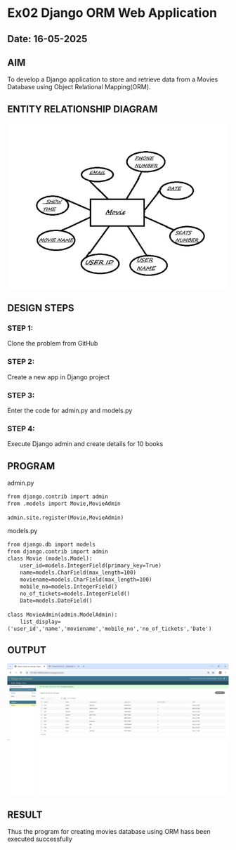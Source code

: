 # Ex02 Django ORM Web Application
## Date: 16-05-2025

## AIM
To develop a Django application to store and retrieve data from a Movies Database using Object Relational Mapping(ORM).

## ENTITY RELATIONSHIP DIAGRAM
![alt text](<WhatsApp Image 2025-05-16 at 19.42.22_fd599bd1.jpg>)


## DESIGN STEPS

### STEP 1:
Clone the problem from GitHub

### STEP 2:
Create a new app in Django project

### STEP 3:
Enter the code for admin.py and models.py

### STEP 4:
Execute Django admin and create details for 10 books

## PROGRAM
admin.py
```
from django.contrib import admin
from .models import Movie,MovieAdmin

admin.site.register(Movie,MovieAdmin)
```
models.py
```
from django.db import models
from django.contrib import admin
class Movie (models.Model):
    user_id=models.IntegerField(primary_key=True)
    name=models.CharField(max_length=100)
    moviename=models.CharField(max_length=100)
    mobile_no=models.IntegerField()
    no_of_tickets=models.IntegerField()
    Date=models.DateField()
 
class MovieAdmin(admin.ModelAdmin):
    list_display=('user_id','name','moviename','mobile_no','no_of_tickets','Date')
```
## OUTPUT
![alt text](<Screenshot 2025-05-16 193720.png>)



## RESULT
Thus the program for creating movies database using ORM hass been executed successfully

